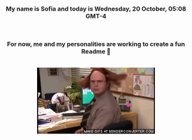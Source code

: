 


<div align="center">
<h3 >My name is Sofia and today is Wednesday, 20 October, 05:08 GMT-4</h3><br>
<h3 >For now, me and my personalities are working to create a fun Readme 👋
</h3><br>
<img src='img/dwight.gif' alt='working...'/>
</div>

